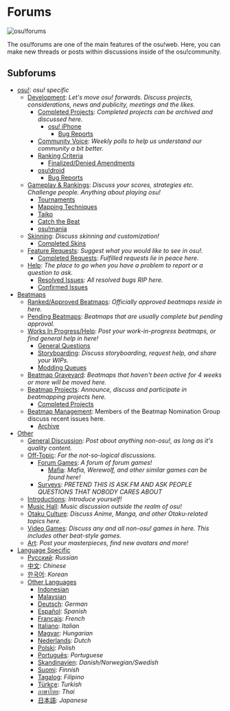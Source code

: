 # Forums

![osu!forums](main.jpg "Image of the osu!forums")

The osu!forums are one of the main features of the osu!web. Here, you can make new threads or posts within discussions inside of the osu!community.

## Subforums

- [osu!](https://osu.ppy.sh/community/forums/1): *osu! specific* 
  - [Development](https://osu.ppy.sh/community/forums/2): *Let's move osu! forwards. Discuss projects, considerations, news and publicity, meetings and the likes.* 
    - [Completed Projects](https://osu.ppy.sh/community/forums/116): *Completed projects can be archived and discussed here.* 
      - [osu! iPhone](https://osu.ppy.sh/community/forums/47) 
        - [Bug Reports](https://osu.ppy.sh/community/forums/50)
    - [Community Voice](https://osu.ppy.sh/community/forums/65): *Weekly polls to help us understand our community a bit better.*
    - [Ranking Criteria](https://osu.ppy.sh/community/forums/87) 
      - [Finalized/Denied Amendments](https://osu.ppy.sh/community/forums/92)
    - [osu!droid](https://osu.ppy.sh/community/forums/85) 
      - [Bug Reports](https://osu.ppy.sh/community/forums/86)
  - [Gameplay & Rankings](https://osu.ppy.sh/community/forums/13): *Discuss your scores, strategies etc. Challenge people. Anything about playing osu!* 
    - [Tournaments](https://osu.ppy.sh/community/forums/55)
    - [Mapping Techniques](https://osu.ppy.sh/community/forums/61)
    - [Taiko](https://osu.ppy.sh/community/forums/105)
    - [Catch the Beat](https://osu.ppy.sh/community/forums/106)
    - [osu!mania](https://osu.ppy.sh/community/forums/107)
  - [Skinning](https://osu.ppy.sh/community/forums/15): *Discuss skinning and customization!* 
    - [Completed Skins](https://osu.ppy.sh/community/forums/109)
  - [Feature Requests](https://osu.ppy.sh/community/forums/4): *Suggest what you would like to see in osu!.* 
    - [Completed Requests](https://osu.ppy.sh/community/forums/30): *Fulfilled requests lie in peace here.*
  - [Help](https://osu.ppy.sh/community/forums/5): *The place to go when you have a problem to report or a question to ask.* 
    - [Resolved Issues](https://osu.ppy.sh/community/forums/29): *All resolved bugs RIP here.*
    - [Confirmed Issues](https://osu.ppy.sh/community/forums/101)
- [Beatmaps](https://osu.ppy.sh/community/forums/2) 
  - [Ranked/Approved Beatmaps](https://osu.ppy.sh/community/forums/14): *Officially approved beatmaps reside in here.*
  - [Pending Beatmaps](https://osu.ppy.sh/community/forums/6): *Beatmaps that are usually complete but pending approval.*
  - [Works In Progress/Help](https://osu.ppy.sh/community/forums/10): *Post your work-in-progress beatmaps, or find general help in here!* 
    - [General Questions](https://osu.ppy.sh/community/forums/56)
    - [Storyboarding](https://osu.ppy.sh/community/forums/20): *Discuss storyboarding, request help, and share your WIPs.*
    - [Modding Queues](https://osu.ppy.sh/community/forums/60)
  - [Beatmap Graveyard](https://osu.ppy.sh/community/forums/19): *Beatmaps that haven't been active for 4 weeks or more will be moved here.*
  - [Beatmap Projects](https://osu.ppy.sh/community/forums/53): *Announce, discuss and participate in beatmapping projects here.* 
    - [Completed Projects](https://osu.ppy.sh/community/forums/62)
  - [Beatmap Management](https://osu.ppy.sh/community/forums/115): Members of the Beatmap Nomination Group discuss recent issues here. 
    - [Archive](https://osu.ppy.sh/community/forums/117)
- [Other](https://osu.ppy.sh/community/forums/11) 
  - [General Discussion](https://osu.ppy.sh/community/forums/7): *Post about anything non-osu!, as long as it's quality content.*
  - [Off-Topic](https://osu.ppy.sh/community/forums/52): *For the not-so-logical discussions.* 
    - [Forum Games](https://osu.ppy.sh/community/forums/68): *A forum of forum games!* 
      - [Mafia](https://osu.ppy.sh/community/forums/84): *Mafia, Werewolf, and other similar games can be found here!*
    - [Surveys](https://osu.ppy.sh/community/forums/114): *PRETEND THIS IS ASK.FM AND ASK PEOPLE QUESTIONS THAT NOBODY CARES ABOUT*
  - [Introductions](https://osu.ppy.sh/community/forums/8): *Introduce yourself!*
  - [Music Hall](https://osu.ppy.sh/community/forums/91): *Music discussion outside the realm of osu!*
  - [Otaku Culture](https://osu.ppy.sh/community/forums/75): *Discuss Anime, Manga, and other Otaku-related topics here.*
  - [Video Games](https://osu.ppy.sh/community/forums/17): *Discuss any and all non-osu! games in here. This includes other beat-style games.*
  - [Art](https://osu.ppy.sh/community/forums/103): *Post your masterpieces, find new avatars and more!*
- [Language Specific](https://osu.ppy.sh/community/forums/23) 
  - [Русский](https://osu.ppy.sh/community/forums/35): *Russian*
  - [中文](https://osu.ppy.sh/community/forums/25): *Chinese*
  - [한국어](https://osu.ppy.sh/community/forums/58): *Korean*
  - [Other Languages](https://osu.ppy.sh/community/forums/18) 
    - [Indonesian](https://osu.ppy.sh/community/forums/73)
    - [Malaysian](https://osu.ppy.sh/community/forums/94)
    - [Deutsch](https://osu.ppy.sh/community/forums/37): *German*
    - [Español](https://osu.ppy.sh/community/forums/33): *Spanish*
    - [Français](https://osu.ppy.sh/community/forums/34): *French*
    - [Italiano](https://osu.ppy.sh/community/forums/36): *Italian*
    - [Magyar](https://osu.ppy.sh/community/forums/95): *Hungarian*
    - [Nederlands](https://osu.ppy.sh/community/forums/69): *Dutch*
    - [Polski](https://osu.ppy.sh/community/forums/26): *Polish*
    - [Português](https://osu.ppy.sh/community/forums/74): *Portuguese*
    - [Skandinavien](https://osu.ppy.sh/community/forums/77): *Danish/Norwegian/Swedish*
    - [Suomi](https://osu.ppy.sh/community/forums/24): *Finnish*
    - [Tagalog](https://osu.ppy.sh/community/forums/76): *Filipino*
    - [Türkçe](https://osu.ppy.sh/community/forums/93): *Turkish*
    - [ภาษาไทย](https://osu.ppy.sh/community/forums/54): *Thai*
    - [日本語](https://osu.ppy.sh/community/forums/32): *Japanese*